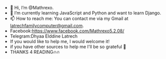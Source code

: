 - 👋 Hi, I’m @Mathrexo.
- 🌱 I’m currently learning JavaScript and Python and want to learn Django.
- 📫 How to reach me: You can contact me via my Gmail at latrechfamilycomputer@gmail.com.
- Facebook:https://www.facebook.com/Mathrexo5.2.08/
- Telegram:Dhyaa Elddine Latrech
- If you would like to help me, I would welcome it!
- if you have other sources to help me I'll be so grateful 💜
- THANKS 4 READING🔥🔥

<!---
Mathrexo/Mathrexo is a ✨ special ✨ repository because its `README.md` (this file) appears on your GitHub profile.
You can click the Preview link to take a look at your changes.
--->
